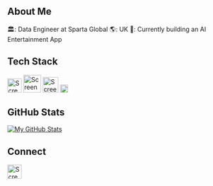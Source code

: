 ## About Me

:classical_building:: Data Engineer at Sparta Global
:earth_americas:: UK
🌱: Currently building an AI Entertainment App

## Tech Stack
<img width="32" alt="Screenshot 2024-01-17 234213" src="https://github.com/SebManley/SebManley/assets/150821603/0cd0823b-2e5b-434a-8689-6e7cb72d83eb"> <img width="40" alt="Screenshot 2024-01-17 234735" src="https://github.com/SebManley/SebManley/assets/150821603/26103a50-0f95-453a-b08f-4c4d1f686059"> <img width="35" alt="Screenshot 2024-01-17 235952" src="https://github.com/SebManley/SebManley/assets/150821603/2e78f2ff-f619-4ca1-ab5a-361c2532740e"> <img width="18" alt="Screenshot 2024-01-18 000220" src="https://github.com/SebManley/SebManley/assets/150821603/80ca76f0-f3f8-4c79-871b-c6d3d4b1c781">


## GitHub Stats
[![My GitHub Stats](https://github-readme-stats.vercel.app/api/?username=SebManley&count_private=true&theme=tokyonight&showicons=true)]()


## Connect
[<img width="32" alt="Screenshot 2024-01-20 012827" src="https://github.com/SebManley/SebManley/assets/150821603/66cb29ad-76ea-47a7-a0e9-b8b2b1e34c74">](https://www.linkedin.com/in/sebastian-manley/)
